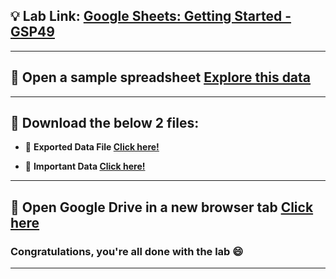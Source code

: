 
## 💡 Lab Link: [Google Sheets: Getting Started - GSP49](https://www.cloudskillsboost.google/focuses/5828?parent=catalog)

---

## 🚀 Open a sample spreadsheet [Explore this data](https://docs.google.com/spreadsheets/d/19iLO-XbrqqWRuqphkXTax0lFn71NW6crJK504JvAxoU/edit#gid=599358521)

---

## 🚨 Download the below 2 files:

- 🚀 **Exported Data File [Click here!](https://github.com/Techcps/GSP-Short-Trick/blob/main/Google%20Sheets%20Getting%20Started/exported-data.csv)**

- 🚀 **Important Data [Click here!](https://github.com/Techcps/GSP-Short-Trick/blob/main/Google%20Sheets%20Getting%20Started/important-data.xlsx)**

---

## 🚀 Open Google Drive in a new browser tab [Click here](https://drive.google.com/)

### Congratulations, you're all done with the lab 😄

---
